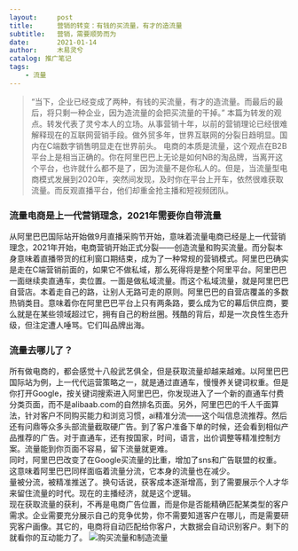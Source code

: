 ```yaml
---
layout:     post
title:      营销的转变：有钱的买流量，有才的造流量
subtitle:   营销，需要顺势而为
date:       2021-01-14
author:     木易灵兮
catalog: 推广笔记
tags:
    - 流量
---
```


> “当下，企业已经变成了两种，有钱的买流量，有才的造流量。而最后的最后，将只剩一种企业，因为造流量的会把买流量的干掉。”
本篇为转发的观点。转发代表了灵兮本人的立场。从事营销十年，以前的营销理论已经很难解释现在的互联网营销手段。做外贸多年，世界互联网的分裂日趋明显。国内在C端数字销售明显走在世界前头。
电商的本质是流量，这个观点在B2B平台上是相当正确的。你在阿里巴巴上无论是如何NB的淘品牌，当离开这个平台，也许就什么都不是了，因为流量不是你私人的。但是，当流量型电商模式发展到2020年，突然间发现，及时你在平台上开车，依然很难获取流量。而反观直播平台，他们却重金抢主播和短视频团队。  
### 流量电商是上一代营销理念，2021年需要你自带流量
从阿里巴巴国际站开始做9月直播采购节开始，意味着流量电商已经是上一代营销理念，2021年开始，电商营销开始正式分裂——创造流量和购买流量。而分裂本身意味着直播带货的红利窗口期结束，成为了一种常规的营销模式。阿里巴巴确实是走在C端营销前面的，如果它不做私域，那么死得将是整个阿里平台。阿里巴巴一面继续卖直通车，卖位置。一面是做私域流量。而这个私域流量，就是阿里巴巴自营店。本着走自己的路，让别人无路可走的原则。阿里巴巴的自营店覆盖的多数热销类目。意味着你在阿里巴巴平台上只有两条路，要么成为它的幕后供应商，要么就是在某些领域超过它，拥有自己的粉丝圈。残酷的背后，却是一次良性生态升级，但注定遭人唾骂。它们叫品牌出海。  
### 流量去哪儿了？
所有做电商的，都会感觉十八般武艺俱全，但是获取流量却越来越难。以阿里巴巴国际站为例，上一代代运营策略之一，就是通过直通车，慢慢养关键词权重。但是你打开Google，按关键词搜索进入阿里巴巴，你发现进入了一个新的直通车付费分类页面，而不是alibaab.com的自然排名页面。另外，阿里巴巴的千人千面算法，针对客户不同购买能力和浏览习惯，ai精准分流——这个叫信息流推荐。然后还有问鼎等众多头部流量截取硬广告。到了客户准备下单的时候，还会看到相似产品推荐的广告。对于直通车，还有按国家，时间，语言，出价调整等精准控制方案。流量能到你页面不容易，留下流量就更难。  
同时，阿里巴巴改变了在Google买流量的比重，增加了sns和广告联盟的权重。这意味着阿里巴巴同样面临着流量分流，它本身的流量也在减少。   
量被分流，被精准推送了。换句话说，获客成本逐渐增高，到了需要展示个人才华来留住流量的时代。现在的主播经济，就是这个逻辑。  
现在获取流量的获利，不再是电商广告位置，而是你是否能精确匹配某类型的客户需求。企业需要充分展示自己的竞争优势，你不需要知道客户在哪儿，而是需要研究客户画像。其它的，电商将自动匹配给你客户，大数据会自动识别客户。剩下的就看你的互动能力了。
![购买流量和制造流量](https://justcn.cn/wp-content/uploads/2021/购买流量和制造流量.png "购买流量和制造流量")


